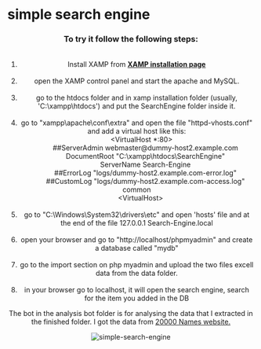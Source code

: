 <html>

<body>
    <h1>simple search engine</h1>
    <center>
    <h3>To try it follow the following steps:<br></h1>
        <ol>
    &nbsp&nbsp&nbsp&nbsp<li> Install XAMP from <a href="https://www.apachefriends.org/download.html"><b>XAMP installation page</b></a></li>
    &nbsp&nbsp&nbsp&nbsp<li> open the XAMP control panel and start the apache and MySQL.</li> 
    &nbsp&nbsp&nbsp&nbsp<li> go to the htdocs folder and in xamp installation folder (usually, 'C:\xampp\htdocs') and put the SearchEngine folder inside it.</li> 
    &nbsp&nbsp&nbsp&nbsp<li> go to "xampp\apache\conf\extra" and open the file "httpd-vhosts.conf" and add a virtual host like this:<br>
    &nbsp&nbsp&nbsp&nbsp &lt;VirtualHost *:80&gt;<br>
        &nbsp&nbsp&nbsp&nbsp&nbsp&nbsp&nbsp&nbsp&nbsp##ServerAdmin webmaster@dummy-host2.example.com<br>
        &nbsp&nbsp&nbsp&nbsp&nbsp&nbsp&nbsp&nbsp&nbspDocumentRoot "C:\xampp\htdocs\SearchEngine"<br>
        &nbsp&nbsp&nbsp&nbsp&nbsp&nbsp&nbsp&nbsp&nbspServerName Search-Engine<br>
        &nbsp&nbsp&nbsp&nbsp&nbsp&nbsp&nbsp&nbsp&nbsp##ErrorLog "logs/dummy-host2.example.com-error.log"<br>
        &nbsp&nbsp&nbsp&nbsp&nbsp&nbsp&nbsp&nbsp&nbsp##CustomLog "logs/dummy-host2.example.com-access.log" common<br>
        &nbsp&nbsp&nbsp&nbsp&lt;VirtualHost&gt;<br></li> 
    &nbsp&nbsp&nbsp&nbsp<li>  go to "C:\Windows\System32\drivers\etc" and open 'hosts' file and at the end of the file 127.0.0.1 Search-Engine.local</li> 
    &nbsp&nbsp&nbsp&nbsp<li>  open your browser and go to "http://localhost/phpmyadmin" and create a database called "mydb"</li> 
    &nbsp&nbsp&nbsp&nbsp<li> go to the import section on php myadmin and upload the two files excell data from the data folder.</li> 
    &nbsp&nbsp&nbsp&nbsp<li> in your browser go to localhost, it will open the search engine, search for the item you added in the DB<br></li> 
            </ol>
    </center>
    <div align="center">
        <p>The bot in the analysis bot folder is for analysing the data that I extracted in the finished folder. I got the data from <a href="http://www.20000-names.com/">20000 Names website.</a></p>
    </div>
    <div align = "center"><img src="https://i.ibb.co/vjbgQ6f/simple-search-engine.png" alt="simple-search-engine" border="0"></div>
</body>

</html>
